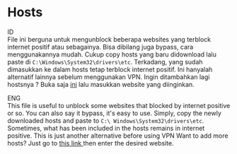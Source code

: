 # Hosts

ID<br>
File ini berguna untuk mengunblock beberapa websites yang terblock internet positif atau sebagainya. Bisa dibilang juga bypass, cara menggunakannya mudah. Cukup copy hosts yang baru didownload lalu paste di `C:\Windows\System32\drivers\etc`. Terkadang, yang sudah dimasukkan ke dalam hosts tetap terblock internet positif. Ini hanyalah alternatif lainnya sebelum menggunakan VPN. Ingin ditambahkan lagi hostsnya ? Buka saja <a href="https://github.com/Hakame-kun/uBlock/issues">ini</a> lalu masukkan website yang diinginkan.

ENG<br>
This file is useful to unblock some websites that blocked by internet positive or so. You can also say it bypass, it's easy to use. Simply, copy the newly downloaded hosts and paste to `C:\ Windows\System32\drivers\etc`. Sometimes, what has been included in the hosts remains in internet positive. This is just another alternative before using VPN
Want to add more hosts? Just go to <a href="https://github.com/Hakame-kun/uBlock/issues"> this link </a> then enter the desired website.
